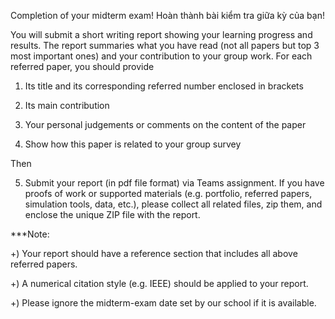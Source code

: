 Completion of your midterm exam!
Hoàn thành bài kiểm tra giữa kỳ của bạn!



You will submit a short writing report showing your learning progress and results. The report summaries what you have read (not all papers but top 3 most important ones) and your contribution to your group work. For each referred paper, you should provide 

1) Its title and its corresponding referred number enclosed in brackets 

2) Its main contribution 

3) Your personal judgements or comments on the content of the paper 

4) Show how this paper is related to your group survey 

 

Then 

5) Submit your report (in pdf file format) via Teams assignment. If you have proofs of work or supported materials (e.g. portfolio, referred papers, simulation tools, data, etc.), please collect all related files, zip them, and enclose the unique ZIP file with the report. 

 

***Note: 

+) Your report should have a reference section that includes all above referred papers. 

+) A numerical citation style (e.g. IEEE) should be applied to your report. 

+) Please ignore the midterm-exam date set by our school if it is available. 